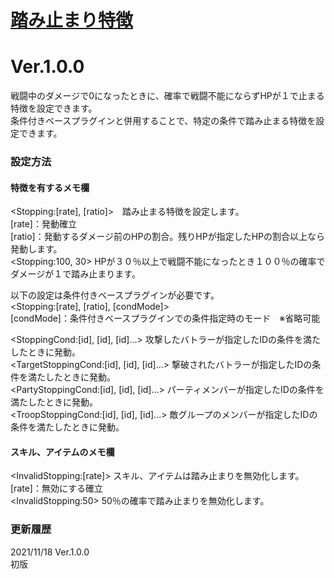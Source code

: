 # [踏み止まり特徴](https://raw.githubusercontent.com/nuun888/MZ/master/NUUN_StoppingFeature.js)
# Ver.1.0.0

戦闘中のダメージで0になったときに、確率で戦闘不能にならずHPが１で止まる特徴を設定できます。    
条件付きベースプラグインと併用することで、特定の条件で踏み止まる特徴を設定できます。

### 設定方法
#### 特徴を有するメモ欄  
\<Stopping:[rate], [ratio]>　踏み止まる特徴を設定します。  
[rate]：発動確立  
[ratio]：発動するダメージ前のHPの割合。残りHPが指定したHPの割合以上なら発動します。  
\<Stopping:100, 30> HPが３０％以上で戦闘不能になったとき１００％の確率でダメージが１で踏み止まります。  

以下の設定は条件付きベースプラグインが必要です。  
\<Stopping:[rate], [ratio], [condMode]>  
[condMode]：条件付きベースプラグインでの条件指定時のモード　※省略可能  

\<StoppingCond:[id], [id], [id]...> 攻撃したバトラーが指定したIDの条件を満たしたときに発動。  
\<TargetStoppingCond:[id], [id], [id]...> 撃破されたバトラーが指定したIDの条件を満たしたときに発動。  
\<PartyStoppingCond:[id], [id], [id]...> パーティメンバーが指定したIDの条件を満たしたときに発動。  
\<TroopStoppingCond:[id], [id], [id]...> 敵グループのメンバーが指定したIDの条件を満たしたときに発動。  
 
#### スキル、アイテムのメモ欄
\<InvalidStopping:[rate]> スキル、アイテムは踏み止まりを無効化します。  
[rate]：無効にする確立  
\<InvalidStopping:50> 50％の確率で踏み止まりを無効化します。  

### 更新履歴
2021/11/18 Ver.1.0.0  
初版  
